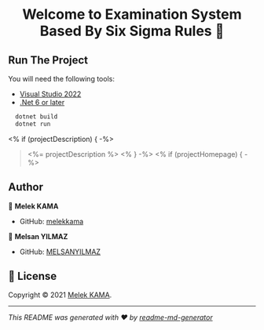 <h1 align="center">Welcome to Examination System Based By Six Sigma Rules 👋</h1>
<p>


## Run The Project
You will need the following tools:

* [Visual Studio 2022](https://visualstudio.microsoft.com/downloads/)
* [.Net  6 or later](https://dotnet.microsoft.com/en-us/download/dotnet/6.0)

```csharp
  dotnet build
  dotnet run
```
<% if (projectDescription) { -%>

> <%= projectDescription %>
<% } -%>
<% if (projectHomepage) { -%>
## Author
👤 **Melek KAMA**
* GitHub: [melekkama](https://github.com/melekkama)

👤 **Melsan YILMAZ**

* GitHub: [MELSANYILMAZ](https://github.com/MELSANYILMAZ)



## 📝 License

Copyright © 2021 [Melek KAMA](https://github.com/melekkama).<br />


***
_This README was generated with ❤️ by [readme-md-generator](https://github.com/kefranabg/readme-md-generator)_

